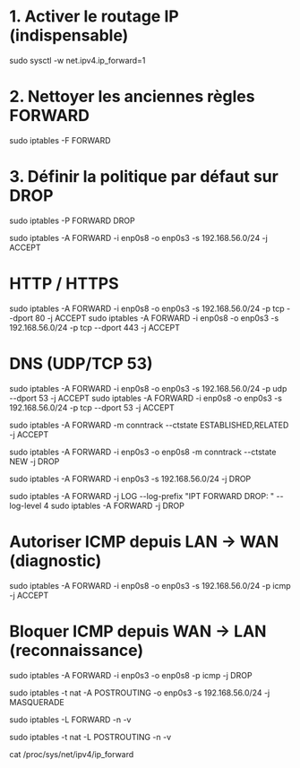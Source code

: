 # 1. Activer le routage IP (indispensable)
sudo sysctl -w net.ipv4.ip_forward=1

# 2. Nettoyer les anciennes règles FORWARD
sudo iptables -F FORWARD

# 3. Définir la politique par défaut sur DROP
sudo iptables -P FORWARD DROP

sudo iptables -A FORWARD -i enp0s8 -o enp0s3 -s 192.168.56.0/24 -j ACCEPT

# HTTP / HTTPS
sudo iptables -A FORWARD -i enp0s8 -o enp0s3 -s 192.168.56.0/24 -p tcp --dport 80  -j ACCEPT
sudo iptables -A FORWARD -i enp0s8 -o enp0s3 -s 192.168.56.0/24 -p tcp --dport 443 -j ACCEPT

# DNS (UDP/TCP 53)
sudo iptables -A FORWARD -i enp0s8 -o enp0s3 -s 192.168.56.0/24 -p udp --dport 53 -j ACCEPT
sudo iptables -A FORWARD -i enp0s8 -o enp0s3 -s 192.168.56.0/24 -p tcp --dport 53 -j ACCEPT



sudo iptables -A FORWARD -m conntrack --ctstate ESTABLISHED,RELATED -j ACCEPT


sudo iptables -A FORWARD -i enp0s3 -o enp0s8 -m conntrack --ctstate NEW -j DROP

sudo iptables -A FORWARD -i enp0s3 -s 192.168.56.0/24 -j DROP


sudo iptables -A FORWARD -j LOG --log-prefix "IPT FORWARD DROP: " --log-level 4
sudo iptables -A FORWARD -j DROP



# Autoriser ICMP depuis LAN → WAN (diagnostic)
sudo iptables -A FORWARD -i enp0s8 -o enp0s3 -s 192.168.56.0/24 -p icmp -j ACCEPT

# Bloquer ICMP depuis WAN → LAN (reconnaissance)
sudo iptables -A FORWARD -i enp0s3 -o enp0s8 -p icmp -j DROP



sudo iptables -t nat -A POSTROUTING -o enp0s3 -s 192.168.56.0/24 -j MASQUERADE


sudo iptables -L FORWARD -n -v


sudo iptables -t nat -L POSTROUTING -n -v


cat /proc/sys/net/ipv4/ip_forward
